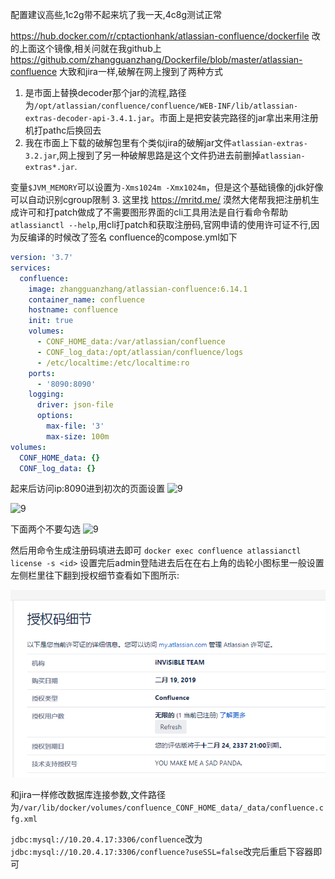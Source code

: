 配置建议高些,1c2g带不起来坑了我一天,4c8g测试正常

https://hub.docker.com/r/cptactionhank/atlassian-confluence/dockerfile
改的上面这个镜像,相关问就在我github上 https://github.com/zhangguanzhang/Dockerfile/blob/master/atlassian-confluence
大致和jira一样,破解在网上搜到了两种方式
1. 是市面上替换decoder那个jar的流程,路径为`/opt/atlassian/confluence/confluence/WEB-INF/lib/atlassian-extras-decoder-api-3.4.1.jar`。市面上是把安装完路径的jar拿出来用注册机打pathc后换回去
2. 我在市面上下载的破解包里有个类似jira的破解jar文件`atlassian-extras-3.2.jar`,网上搜到了另一种破解思路是这个文件扔进去前删掉`atlassian-extras*.jar`.

变量`$JVM_MEMORY`可以设置为`-Xms1024m -Xmx1024m`，但是这个基础镜像的jdk好像可以自动识别cgroup限制
3. 这里找 https://mritd.me/ 漠然大佬帮我把注册机生成许可和打patch做成了不需要图形界面的cli工具用法是自行看命令帮助`atlassianctl --help`,用cli打patch和获取注册码,官网申请的使用许可证不行,因为反编译的时候改了签名
confluence的compose.yml如下
```yaml
version: '3.7'
services:
  confluence:
    image: zhangguanzhang/atlassian-confluence:6.14.1
    container_name: confluence
    hostname: confluence
    init: true
    volumes:
      - CONF_HOME_data:/var/atlassian/confluence
      - CONF_log_data:/opt/atlassian/confluence/logs
      - /etc/localtime:/etc/localtime:ro
    ports:
      - '8090:8090'
    logging:
      driver: json-file
      options:
        max-file: '3'
        max-size: 100m
volumes:
  CONF_HOME_data: {}
  CONF_log_data: {}
```
起来后访问ip:8090进到初次的页面设置
![9](https://images2017.cnblogs.com/blog/907596/201709/907596-20170928163446169-500307045.jpg)

![9](https://images2017.cnblogs.com/blog/907596/201709/907596-20170928163453434-1803555365.jpg)

下面两个不要勾选
![9](https://images2017.cnblogs.com/blog/907596/201709/907596-20170928163715059-1486445585.jpg)


然后用命令生成注册码填进去即可
`docker exec confluence atlassianctl license -s <id>`
设置完后admin登陆进去后在在右上角的齿轮小图标里一般设置左侧栏里往下翻到授权细节查看如下图所示:

![6](https://github.com/zhangguanzhang/Image-Hosting/blob/master/atlassian/6.png?raw=true)

和jira一样修改数据库连接参数,文件路径为`/var/lib/docker/volumes/confluence_CONF_HOME_data/_data/confluence.cfg.xml`

`jdbc:mysql://10.20.4.17:3306/confluence`改为`jdbc:mysql://10.20.4.17:3306/confluence?useSSL=false`改完后重启下容器即可
